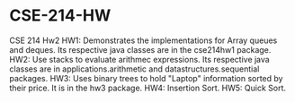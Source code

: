 # CSE-214-HW
CSE 214 Hw2 
HW1: Demonstrates the implementations for Array queues and deques. Its respective java classes are in the cse214hw1 package.
HW2: Use stacks to evaluate arithmec expressions. Its respective java classes are in applications.arithmetic and datastructures.sequential packages.
HW3: Uses binary trees to hold "Laptop" information sorted by their price. It is in the hw3 package.
HW4: Insertion Sort.
HW5: Quick Sort.
